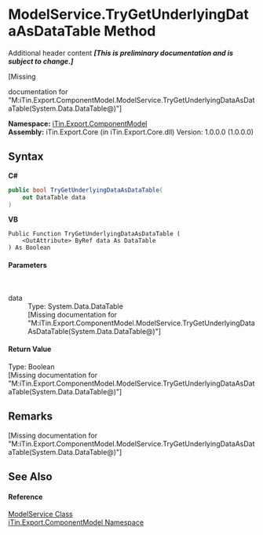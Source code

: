 # ModelService.TryGetUnderlyingDataAsDataTable Method 
Additional header content _**\[This is preliminary documentation and is subject to change.\]**_

\[Missing <summary> documentation for "M:iTin.Export.ComponentModel.ModelService.TryGetUnderlyingDataAsDataTable(System.Data.DataTable@)"\]

**Namespace:**&nbsp;<a href="55171ca4-890c-0ab2-e812-efe82bc0b686">iTin.Export.ComponentModel</a><br />**Assembly:**&nbsp;iTin.Export.Core (in iTin.Export.Core.dll) Version: 1.0.0.0 (1.0.0.0)

## Syntax

**C#**<br />
``` C#
public bool TryGetUnderlyingDataAsDataTable(
	out DataTable data
)
```

**VB**<br />
``` VB
Public Function TryGetUnderlyingDataAsDataTable ( 
	<OutAttribute> ByRef data As DataTable
) As Boolean
```


#### Parameters
&nbsp;<dl><dt>data</dt><dd>Type: System.Data.DataTable<br />\[Missing <param name="data"/> documentation for "M:iTin.Export.ComponentModel.ModelService.TryGetUnderlyingDataAsDataTable(System.Data.DataTable@)"\]</dd></dl>

#### Return Value
Type: Boolean<br />\[Missing <returns> documentation for "M:iTin.Export.ComponentModel.ModelService.TryGetUnderlyingDataAsDataTable(System.Data.DataTable@)"\]

## Remarks
\[Missing <remarks> documentation for "M:iTin.Export.ComponentModel.ModelService.TryGetUnderlyingDataAsDataTable(System.Data.DataTable@)"\]

## See Also


#### Reference
<a href="f213397c-98d2-e1a7-3dad-4b15918fbe84">ModelService Class</a><br /><a href="55171ca4-890c-0ab2-e812-efe82bc0b686">iTin.Export.ComponentModel Namespace</a><br />